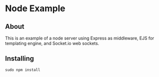 # Node Example

## About
This is an example of a node server using Express as middleware, EJS for templating engine, and Socket.io web sockets.

## Installing

```
sudo npm install
```
